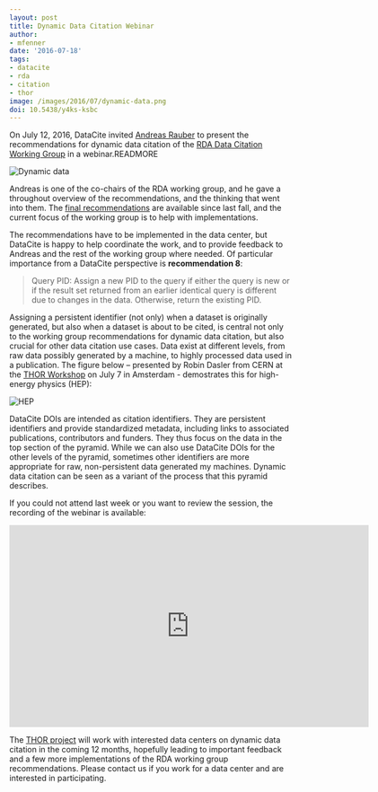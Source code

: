 ```yaml
---
layout: post
title: Dynamic Data Citation Webinar
author: 
- mfenner
date: '2016-07-18'
tags:
- datacite
- rda
- citation
- thor
image: /images/2016/07/dynamic-data.png
doi: 10.5438/y4ks-ksbc
---
```

On July 12, 2016, DataCite invited [Andreas Rauber](http://www.ifs.tuwien.ac.at/~andi/) to present the recommendations for dynamic data citation of the [RDA Data Citation Working Group](https://rd-alliance.org/groups/data-citation-wg.html) in a webinar.READMORE

![Dynamic data](/images/2016/07/dynamic-data.png)

Andreas is one of the co-chairs of the RDA working group, and he gave a throughout overview of the recommendations, and the thinking that went into them. The [final recommendations](https://rd-alliance.org/system/files/documents/RDA-DC-Recommendations_151020.pdf) are available since last fall, and the current focus of the working group is to help with implementations.

The recommendations have to be implemented in the data center, but DataCite is happy to help coordinate the work, and to provide feedback to Andreas and the rest of the working group where needed. Of particular importance from a DataCite perspective is **recommendation 8**:

> Query PID: Assign a new PID to the query if either the query is new or if the result set returned from an earlier identical query is different due to changes in the data. Otherwise, return the existing PID.

Assigning a persistent identifier (not only) when a dataset is originally generated, but also when a dataset is about to be cited, is central not only to the working group recommendations for dynamic data citation, but also crucial for other data citation use cases. Data exist at different levels, from raw data possibly generated by a machine, to highly processed data used in a publication. The figure below – presented by Robin Dasler from CERN at the [THOR Workshop](https://project-thor.eu/2016/06/21/july-7-2016-thor-workshop-identifiers-infrastructure-impact-and-innovation/) on July 7 in Amsterdam - demostrates this for high-energy physics (HEP):

![HEP](/images/2016/07/hep.png)

DataCite DOIs are intended as citation identifiers. They are persistent identifiers and provide standardized metadata, including links to associated publications, contributors and funders. They thus focus on the data in the top section of the pyramid. While we can also use DataCite DOIs for the other levels of the pyramid, sometimes other identifiers are more appropriate for raw, non-persistent data generated my machines. Dynamic data citation can be seen as a variant of the process that this pyramid describes.

If you could not attend last week or you want to review the session, the recording of the webinar is available:

<iframe src="https://player.vimeo.com/video/174795589" width="640" height="360" frameborder="0" webkitallowfullscreen mozallowfullscreen allowfullscreen></iframe><br/>

The [THOR project](https://project-thor.eu) will work with interested data centers on dynamic data citation in the coming 12 months, hopefully leading to important feedback and a few more implementations of the RDA working group recommendations. Please contact us if you work for a data center and are interested in participating.
